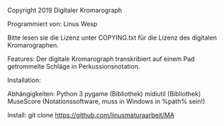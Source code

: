 Copyright 2019 Digitaler Kromarograph

Programmiert von: Linus Wesp

Bitte lesen sie die Lizenz unter COPYING.txt für die Lizenz des digitalen Kromarographen.

Features:
	Der digitale Kromarograph transkribiert auf einem Pad getrommelte Schläge in Perkussionsnotation.



Installation:

  Abhängigkeiten:
    Python 3
    pygame (Bibliothek)
    midiutil (Bibliothek)
    MuseScore (Notationssoftware, muss in Windows in %path% sein!)

  Install:
    git clone https://github.com/linusmaturaarbeit/MA
